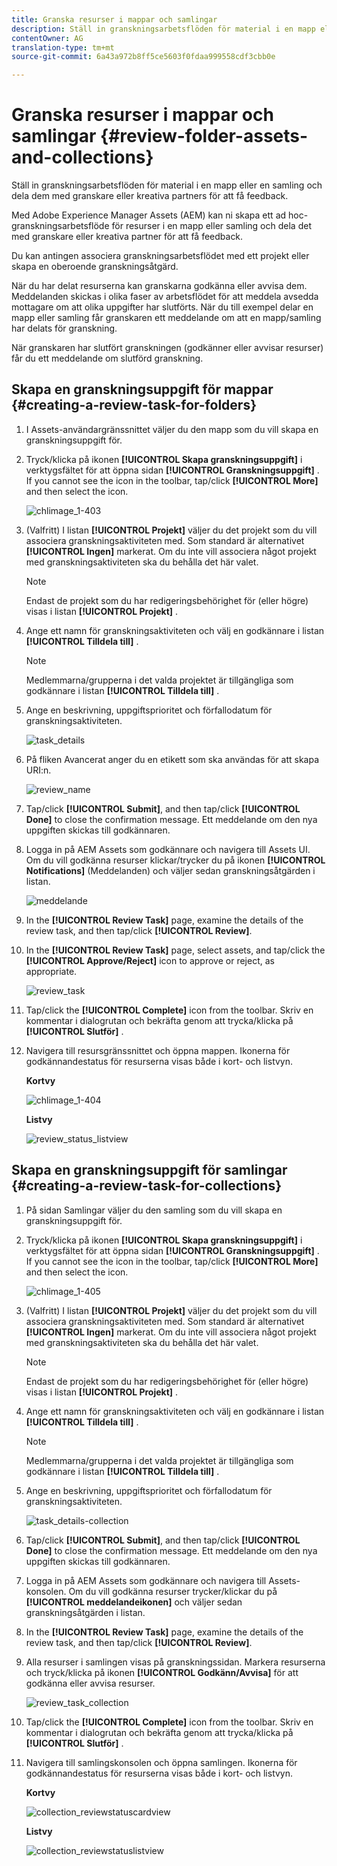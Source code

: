 ```yaml
---
title: Granska resurser i mappar och samlingar
description: Ställ in granskningsarbetsflöden för material i en mapp eller en samling och dela dem med granskare eller kreativa partners för att få feedback.
contentOwner: AG
translation-type: tm+mt
source-git-commit: 6a43a972b8ff5ce5603f0fdaa999558cdf3cbb0e

---
```



# Granska resurser i mappar och samlingar {#review-folder-assets-and-collections}

Ställ in granskningsarbetsflöden för material i en mapp eller en samling och dela dem med granskare eller kreativa partners för att få feedback.

Med Adobe Experience Manager Assets (AEM) kan ni skapa ett ad hoc-granskningsarbetsflöde för resurser i en mapp eller samling och dela det med granskare eller kreativa partner för att få feedback.

Du kan antingen associera granskningsarbetsflödet med ett projekt eller skapa en oberoende granskningsåtgärd.

När du har delat resurserna kan granskarna godkänna eller avvisa dem. Meddelanden skickas i olika faser av arbetsflödet för att meddela avsedda mottagare om att olika uppgifter har slutförts. När du till exempel delar en mapp eller samling får granskaren ett meddelande om att en mapp/samling har delats för granskning.

När granskaren har slutfört granskningen (godkänner eller avvisar resurser) får du ett meddelande om slutförd granskning.

## Skapa en granskningsuppgift för mappar {#creating-a-review-task-for-folders}

1. I Assets-användargränssnittet väljer du den mapp som du vill skapa en granskningsuppgift för.
1. Tryck/klicka på ikonen **[!UICONTROL Skapa granskningsuppgift]** i verktygsfältet för att öppna sidan **[!UICONTROL Granskningsuppgift]** . If you cannot see the icon in the toolbar, tap/click **[!UICONTROL More]** and then select the icon.

   ![chlimage_1-403](assets/chlimage_1-403.png)

1. (Valfritt) I listan **[!UICONTROL Projekt]** väljer du det projekt som du vill associera granskningsaktiviteten med. Som standard är alternativet **[!UICONTROL Ingen]** markerat. Om du inte vill associera något projekt med granskningsaktiviteten ska du behålla det här valet.

   >[!NOTE]
   >
   >Endast de projekt som du har redigeringsbehörighet för (eller högre) visas i listan **[!UICONTROL Projekt]** .

1. Ange ett namn för granskningsaktiviteten och välj en godkännare i listan **[!UICONTROL Tilldela till]** .

   >[!NOTE]
   >
   >Medlemmarna/grupperna i det valda projektet är tillgängliga som godkännare i listan **[!UICONTROL Tilldela till]** .

1. Ange en beskrivning, uppgiftsprioritet och förfallodatum för granskningsaktiviteten.

   ![task_details](assets/task_details.png)

1. På fliken Avancerat anger du en etikett som ska användas för att skapa URI:n.

   ![review_name](assets/review_name.png)

1. Tap/click **[!UICONTROL Submit]**, and then tap/click **[!UICONTROL Done]** to close the confirmation message. Ett meddelande om den nya uppgiften skickas till godkännaren.
1. Logga in på AEM Assets som godkännare och navigera till Assets UI. Om du vill godkänna resurser klickar/trycker du på ikonen **[!UICONTROL Notifications]** (Meddelanden) och väljer sedan granskningsåtgärden i listan.

   ![meddelande](assets/notification.png)

1. In the **[!UICONTROL Review Task]** page, examine the details of the review task, and then tap/click **[!UICONTROL Review]**.
1. In the **[!UICONTROL Review Task]** page, select assets, and tap/click the **[!UICONTROL Approve/Reject]** icon to approve or reject, as appropriate.

   ![review_task](assets/review_task.png)

1. Tap/click the **[!UICONTROL Complete]** icon from the toolbar. Skriv en kommentar i dialogrutan och bekräfta genom att trycka/klicka på **[!UICONTROL Slutför]** .
1. Navigera till resursgränssnittet och öppna mappen. Ikonerna för godkännandestatus för resurserna visas både i kort- och listvyn.

   **Kortvy**

   ![chlimage_1-404](assets/chlimage_1-404.png)

   **Listvy**

   ![review_status_listview](assets/review_status_listview.png)

## Skapa en granskningsuppgift för samlingar {#creating-a-review-task-for-collections}

1. På sidan Samlingar väljer du den samling som du vill skapa en granskningsuppgift för.
1. Tryck/klicka på ikonen **[!UICONTROL Skapa granskningsuppgift]** i verktygsfältet för att öppna sidan **[!UICONTROL Granskningsuppgift]** . If you cannot see the icon in the toolbar, tap/click **[!UICONTROL More]** and then select the icon.

   ![chlimage_1-405](assets/chlimage_1-405.png)

1. (Valfritt) I listan **[!UICONTROL Projekt]** väljer du det projekt som du vill associera granskningsaktiviteten med. Som standard är alternativet **[!UICONTROL Ingen]** markerat. Om du inte vill associera något projekt med granskningsaktiviteten ska du behålla det här valet.

   >[!NOTE]
   >
   >Endast de projekt som du har redigeringsbehörighet för (eller högre) visas i listan **[!UICONTROL Projekt]** .

1. Ange ett namn för granskningsaktiviteten och välj en godkännare i listan **[!UICONTROL Tilldela till]** .

   >[!NOTE]
   >
   >Medlemmarna/grupperna i det valda projektet är tillgängliga som godkännare i listan **[!UICONTROL Tilldela till]** .

1. Ange en beskrivning, uppgiftsprioritet och förfallodatum för granskningsaktiviteten.

   ![task_details-collection](assets/task_details-collection.png)

1. Tap/click **[!UICONTROL Submit]**, and then tap/click **[!UICONTROL Done]** to close the confirmation message. Ett meddelande om den nya uppgiften skickas till godkännaren.
1. Logga in på AEM Assets som godkännare och navigera till Assets-konsolen. Om du vill godkänna resurser trycker/klickar du på **[!UICONTROL meddelandeikonen]** och väljer sedan granskningsåtgärden i listan.
1. In the **[!UICONTROL Review Task]** page, examine the details of the review task, and then tap/click **[!UICONTROL Review]**.
1. Alla resurser i samlingen visas på granskningssidan. Markera resurserna och tryck/klicka på ikonen **[!UICONTROL Godkänn/Avvisa]** för att godkänna eller avvisa resurser.

   ![review_task_collection](assets/review_task_collection.png)

1. Tap/click the **[!UICONTROL Complete]** icon from the toolbar. Skriv en kommentar i dialogrutan och bekräfta genom att trycka/klicka på **[!UICONTROL Slutför]** .
1. Navigera till samlingskonsolen och öppna samlingen. Ikonerna för godkännandestatus för resurserna visas både i kort- och listvyn.

   **Kortvy**

   ![collection_reviewstatuscardview](assets/collection_reviewstatuscardview.png)

   **Listvy**

   ![collection_reviewstatuslistview](assets/collection_reviewstatuslistview.png)

